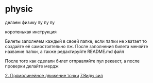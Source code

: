 # physic
делаем физику пу пу пу

коротенькая инструкция  

Билеты заполняем каждый в своей папке, если папки не хватает то создайте её самостоятельно пж. После заполнения билета меняйте название папки, а также редактируйте README.md файл

После того как сделали билет отправляйте пул реквест, а после проверки делайте мердж

[2. Прямолинейное движение точки]()
[7.Виды сил]()